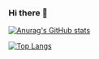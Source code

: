 ### Hi there 👋

[![Anurag's GitHub stats](https://github-readme-stats.vercel.app/api?username=Fantom250YT&theme=react)](https://github.com/anuraghazra/github-readme-stats)




[![Top Langs](https://github-readme-stats.vercel.app/api/top-langs/?username=Fantom250YT)](https://github.com/anuraghazra/github-readme-stats)

